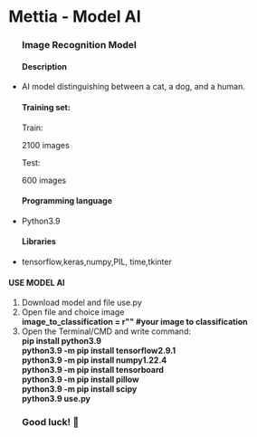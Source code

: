 # Mettia - Model AI
<ul>
  <h3>Image Recognition Model</h3>
  <h4>Description</h4>
  <li><p>AI model distinguishing between a cat, a dog, and a human.</p></li>

  <h4>Training set:</h4>
  <p>Train:</p>
  <p> 2100 images</p>
  <p>Test:</p>
  <p> 600 images</p>

  <h4>Programming language</h4>
  <li><p>Python3.9</p></li>
  <h4>Libraries</h4>
  <li><p>tensorflow,keras,numpy,PIL, time,tkinter</p></li>
</ul>
<h4>USE MODEL AI</h4>
<ol>
  <li>Download model and file use.py</li>
  <li>Open file and choice image</li>
    <b>image_to_classification = r"" #your image to classification</b>
  <li>Open the Terminal/CMD and write command:</li>
    <b>pip install python3.9</b> <br>
    <b>python3.9 -m pip install tensorflow2.9.1</b> <br>
    <b>python3.9 -m pip install numpy1.22.4</b> <br>
    <b>python3.9 -m pip install tensorboard</b> <br>
    <b>python3.9 -m pip install pillow</b> <br>
    <b>python3.9 -m pip install scipy</b> <br>
    <b>python3.9 use.py</b><br>
    <h3>Good luck! 🤗</h3> 
</ol>
